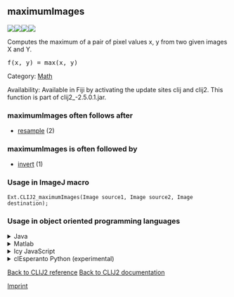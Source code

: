 ## maximumImages
<img src="images/mini_clij1_logo.png"/><img src="images/mini_clij2_logo.png"/><img src="images/mini_clijx_logo.png"/><img src="images/mini_cle_logo.png"/>

Computes the maximum of a pair of pixel values x, y from two given images X and Y. 

<pre>f(x, y) = max(x, y)</pre>

Category: [Math](https://clij.github.io/clij2-docs/reference__math)

Availability: Available in Fiji by activating the update sites clij and clij2.
This function is part of clij2_-2.5.0.1.jar.

### maximumImages often follows after
* <a href="reference_resample">resample</a> (2)


### maximumImages is often followed by
* <a href="reference_invert">invert</a> (1)


### Usage in ImageJ macro
```
Ext.CLIJ2_maximumImages(Image source1, Image source2, Image destination);
```


### Usage in object oriented programming languages



<details>

<summary>
Java
</summary>
<pre class="highlight">// init CLIJ and GPU
import net.haesleinhuepf.clij2.CLIJ2;
import net.haesleinhuepf.clij.clearcl.ClearCLBuffer;
CLIJ2 clij2 = CLIJ2.getInstance();

// get input parameters
ClearCLBuffer source1 = clij2.push(source1ImagePlus);
ClearCLBuffer source2 = clij2.push(source2ImagePlus);
destination = clij2.create(source1);
</pre>

<pre class="highlight">
// Execute operation on GPU
clij2.maximumImages(source1, source2, destination);
</pre>

<pre class="highlight">
// show result
destinationImagePlus = clij2.pull(destination);
destinationImagePlus.show();

// cleanup memory on GPU
clij2.release(source1);
clij2.release(source2);
clij2.release(destination);
</pre>

</details>



<details>

<summary>
Matlab
</summary>
<pre class="highlight">% init CLIJ and GPU
clij2 = init_clatlab();

% get input parameters
source1 = clij2.pushMat(source1_matrix);
source2 = clij2.pushMat(source2_matrix);
destination = clij2.create(source1);
</pre>

<pre class="highlight">
% Execute operation on GPU
clij2.maximumImages(source1, source2, destination);
</pre>

<pre class="highlight">
% show result
destination = clij2.pullMat(destination)

% cleanup memory on GPU
clij2.release(source1);
clij2.release(source2);
clij2.release(destination);
</pre>

</details>



<details>

<summary>
Icy JavaScript
</summary>
<pre class="highlight">// init CLIJ and GPU
importClass(net.haesleinhuepf.clicy.CLICY);
importClass(Packages.icy.main.Icy);

clij2 = CLICY.getInstance();

// get input parameters
source1_sequence = getSequence();
source1 = clij2.pushSequence(source1_sequence);
source2_sequence = getSequence();
source2 = clij2.pushSequence(source2_sequence);
destination = clij2.create(source1);
</pre>

<pre class="highlight">
// Execute operation on GPU
clij2.maximumImages(source1, source2, destination);
</pre>

<pre class="highlight">
// show result
destination_sequence = clij2.pullSequence(destination)
Icy.addSequence(destination_sequence);
// cleanup memory on GPU
clij2.release(source1);
clij2.release(source2);
clij2.release(destination);
</pre>

</details>



<details>

<summary>
clEsperanto Python (experimental)
</summary>
<pre class="highlight">import pyclesperanto_prototype as cle

cle.maximum_images(source1, source2, destination)

</pre>



</details>



[Back to CLIJ2 reference](https://clij.github.io/clij2-docs/reference)
[Back to CLIJ2 documentation](https://clij.github.io/clij2-docs)

[Imprint](https://clij.github.io/imprint)

